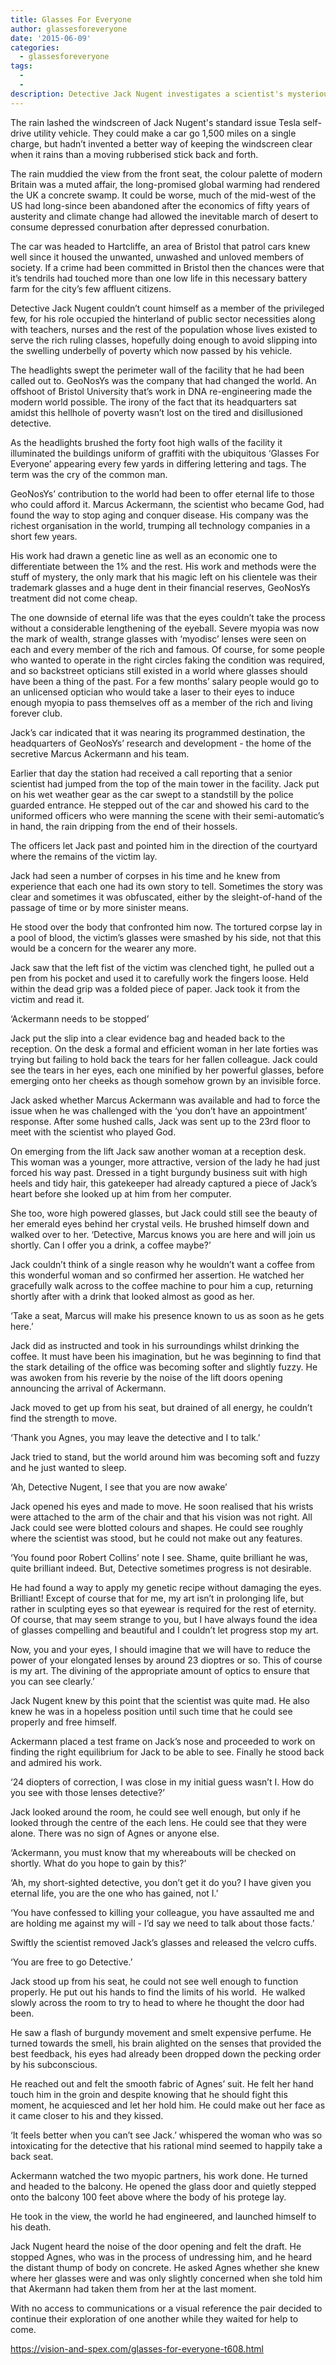 ```yaml
---
title: Glasses For Everyone
author: glassesforeveryone
date: '2015-06-09'
categories:
  - glassesforeveryone
tags:
  - 
  - 
description: Detective Jack Nugent investigates a scientist's mysterious suicide in a world of genetic engineering and inequality.
---
```

The rain lashed the windscreen of Jack Nugent's standard issue Tesla self-drive utility vehicle. They could make a car go 1,500 miles on a single charge, but hadn’t invented a better way of keeping the windscreen clear when it rains than a moving rubberised stick back and forth.

The rain muddied the view from the front seat, the colour palette of modern Britain was a muted affair, the long-promised global warming had rendered the UK a concrete swamp. It could be worse, much of the mid-west of the US had long-since been abandoned after the economics of fifty years of austerity and climate change had allowed the inevitable march of desert to consume depressed conurbation after depressed conurbation.

The car was headed to Hartcliffe, an area of Bristol that patrol cars knew well since it housed the unwanted, unwashed and unloved members of society. If a crime had been committed in Bristol then the chances were that it’s tendrils had touched more than one low life in this necessary battery farm for the city’s few affluent citizens.

Detective Jack Nugent couldn’t count himself as a member of the privileged few, for his role occupied the hinterland of public sector necessities along with teachers, nurses and the rest of the population whose lives existed to serve the rich ruling classes, hopefully doing enough to avoid slipping into the swelling underbelly of poverty which now passed by his vehicle.

The headlights swept the perimeter wall of the facility that he had been called out to. GeoNosYs was the company that had changed the world. An offshoot of Bristol University that’s work in DNA re-engineering made the modern world possible. The irony of the fact that its headquarters sat amidst this hellhole of poverty wasn’t lost on the tired and disillusioned detective. 

As the headlights brushed the forty foot high walls of the facility it illuminated the buildings uniform of graffiti with the ubiquitous ‘Glasses For Everyone’ appearing every few yards in differing lettering and tags. The term was the cry of the common man.

GeoNosYs’ contribution to the world had been to offer eternal life to those who could afford it. Marcus Ackermann, the scientist who became God, had found the way to stop aging and conquer disease. His company was the richest organisation in the world, trumping all technology companies in a short few years.

His work had drawn a genetic line as well as an economic one to differentiate between the 1% and the rest. His work and methods were the stuff of mystery, the only mark that his magic left on his clientele was their trademark glasses and a huge dent in their financial reserves, GeoNosYs treatment did not come cheap.

The one downside of eternal life was that the eyes couldn’t take the process without a considerable lengthening of the eyeball. Severe myopia was now the mark of wealth, strange glasses with ‘myodisc’ lenses were seen on each and every member of the rich and famous. Of course, for some people who wanted to operate in the right circles faking the condition was required, and so backstreet opticians still existed in a world where glasses should have been a thing of the past. For a few months’ salary people would go to an unlicensed optician who would take a laser to their eyes to induce enough myopia to pass themselves off as a member of the rich and living forever club.

Jack’s car indicated that it was nearing its programmed destination, the headquarters of GeoNosYs’ research and development - the home of the secretive Marcus Ackermann and his team.

Earlier that day the station had received a call reporting that a senior scientist had jumped from the top of the main tower in the facility. Jack put on his wet weather gear as the car swept to a standstill by the police guarded entrance. He stepped out of the car and showed his card to the uniformed officers who were manning the scene with their semi-automatic’s in hand, the rain dripping from the end of their hossels.

The officers let Jack past and pointed him in the direction of the courtyard where the remains of the victim lay. 

Jack had seen a number of corpses in his time and he knew from experience that each one had its own story to tell. Sometimes the story was clear and sometimes it was obfuscated, either by the sleight-of-hand of the passage of time or by more sinister means.

He stood over the body that confronted him now. The tortured corpse lay in a pool of blood, the victim’s glasses were smashed by his side, not that this would be a concern for the wearer any more.

Jack saw that the left fist of the victim was clenched tight, he pulled out a pen from his pocket and used it to carefully work the fingers loose. Held within the dead grip was a folded piece of paper. Jack took it from the victim and read it. 

‘Ackermann needs to be stopped’

Jack put the slip into a clear evidence bag and headed back to the reception. On the desk a formal and efficient woman in her late forties was trying but failing to hold back the tears for her fallen colleague. Jack could see the tears in her eyes, each one minified by her powerful glasses, before emerging onto her cheeks as though somehow grown by an invisible force.

Jack asked whether Marcus Ackermann was available and had to force the issue when he was challenged with the ‘you don’t have an appointment’ response. After some hushed calls, Jack was sent up to the 23rd floor to meet with the scientist who played God.

On emerging from the lift Jack saw another woman at a reception desk. This woman was a younger, more attractive, version of the lady he had just forced his way past. Dressed in a tight burgundy business suit with high heels and tidy hair, this gatekeeper had already captured a piece of Jack’s heart before she looked up at him from her computer.

She too, wore high powered glasses, but Jack could still see the beauty of her emerald eyes behind her crystal veils. He brushed himself down and walked over to her. ‘Detective, Marcus knows you are here and will join us shortly. Can I offer you a drink, a coffee maybe?’

Jack couldn’t think of a single reason why he wouldn’t want a coffee from this wonderful woman and so confirmed her assertion. He watched her gracefully walk across to the coffee machine to pour him a cup, returning shortly after with a drink that looked almost as good as her.

‘Take a seat, Marcus will make his presence known to us as soon as he gets here.’

Jack did as instructed and took in his surroundings whilst drinking the coffee. It must have been his imagination, but he was beginning to find that the stark detailing of the office was becoming softer and slightly fuzzy. He was awoken from his reverie by the noise of the lift doors opening announcing the arrival of Ackermann.

Jack moved to get up from his seat, but drained of all energy, he couldn’t find the strength to move.

‘Thank you Agnes, you may leave the detective and I to talk.’

Jack tried to stand, but the world around him was becoming soft and fuzzy and he just wanted to sleep.

‘Ah, Detective Nugent, I see that you are now awake’ 

Jack opened his eyes and made to move. He soon realised that his wrists were attached to the arm of the chair and that his vision was not right. All Jack could see were blotted colours and shapes. He could see roughly where the scientist was stood, but he could not make out any features.

‘You found poor Robert Collins’ note I see. Shame, quite brilliant he was, quite brilliant indeed. But, Detective sometimes progress is not desirable.

He had found a way to apply my genetic recipe without damaging the eyes. Brilliant! Except of course that for me, my art isn’t in prolonging life, but rather in sculpting eyes so that eyewear is required for the rest of eternity. Of course, that may seem strange to you, but I have always found the idea of glasses compelling and beautiful and I couldn’t let progress stop my art.

Now, you and your eyes, I should imagine that we will have to reduce the power of your elongated lenses by around 23 dioptres or so. This of course is my art. The divining of the appropriate amount of optics to ensure that you can see clearly.’

Jack Nugent knew by this point that the scientist was quite mad. He also knew he was in a hopeless position until such time that he could see properly and free himself.

Ackermann placed a test frame on Jack’s nose and proceeded to work on finding the right equilibrium for Jack to be able to see. Finally he stood back and admired his work.

‘24 diopters of correction, I was close in my initial guess wasn’t I. How do you see with those lenses detective?’

Jack looked around the room, he could see well enough, but only if he looked through the centre of the each lens. He could see that they were alone. There was no sign of Agnes or anyone else.

‘Ackermann, you must know that my whereabouts will be checked on shortly. What do you hope to gain by this?’

‘Ah, my short-sighted detective, you don’t get it do you? I have given you eternal life, you are the one who has gained, not I.’

‘You have confessed to killing your colleague, you have assaulted me and are holding me against my will - I’d say we need to talk about those facts.’

Swiftly the scientist removed Jack’s glasses and released the velcro cuffs.

‘You are free to go Detective.’

Jack stood up from his seat, he could not see well enough to function properly. He put out his hands to find the limits of his world.  He walked slowly across the room to try to head to where he thought the door had been.

He saw a flash of burgundy movement and smelt expensive perfume. He turned towards the smell, his brain alighted on the senses that provided the best feedback, his eyes had already been dropped down the pecking order by his subconscious.

He reached out and felt the smooth fabric of Agnes’ suit. He felt her hand touch him in the groin and despite knowing that he should fight this moment, he acquiesced and let her hold him. He could make out her face as it came closer to his and they kissed.

‘It feels better when you can’t see Jack.’ whispered the woman who was so intoxicating for the detective that his rational mind seemed to happily take a back seat.

Ackermann watched the two myopic partners, his work done. He turned and headed to the balcony. He opened the glass door and quietly stepped onto the balcony 100 feet above where the body of his protege lay.

He took in the view, the world he had engineered, and launched himself to his death.

Jack Nugent heard the noise of the door opening and felt the draft. He stopped Agnes, who was in the process of undressing him, and he heard the distant thump of body on concrete. He asked Agnes whether she knew where her glasses were and was only slightly concerned when she told him that Akermann had taken them from her at the last moment.

With no access to communications or a visual reference the pair decided to continue their exploration of one another while they waited for help to come.



https://vision-and-spex.com/glasses-for-everyone-t608.html